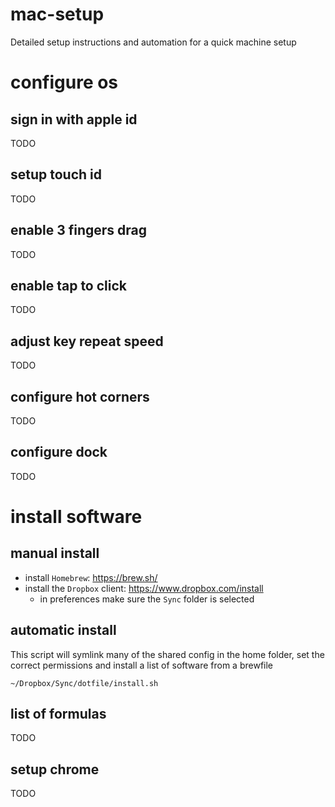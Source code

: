 # mac-setup
Detailed setup instructions and automation for a quick machine setup

# configure os

## sign in with apple id

TODO

## setup touch id

TODO

## enable 3 fingers drag

TODO

## enable tap to click

TODO

## adjust key repeat speed

TODO

## configure hot corners

TODO

## configure dock

TODO

# install software

## manual install

* install `Homebrew`: https://brew.sh/
* install the `Dropbox` client: https://www.dropbox.com/install
  * in preferences make sure the `Sync` folder is selected

## automatic install

This script will symlink many of the shared config in the home folder, set the correct permissions and install a list of software from a brewfile

    ~/Dropbox/Sync/dotfile/install.sh

## list of formulas

TODO

## setup chrome

TODO

